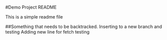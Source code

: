#Demo Project README

This is a simple readme file

##Something that needs to be backtracked. 
Inserting to a new branch and testing
Adding new line for fetch testing
